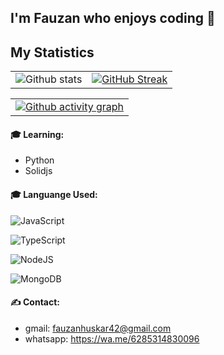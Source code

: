
## I'm Fauzan who enjoys coding 👀


## My Statistics

|                                                                                                           |                                                                                                                                                                                                                                                                       |
| --------------------------------------------------------------------------------------------------------- | ----------------------------------------------------------------------------------------------------------------------------------------------------------------------------------------------------------------------------------------------------------------------|
| ![Github stats](https://github-readme-stats.vercel.app/api?username=Fau-Zan&show_icons=true&title_color=ffffff&icon_color=bb2acf&text_color=daf7dc&bg_color=151515) |[![GitHub Streak](http://github-readme-streak-stats.herokuapp.com?user=Fau-Zan&theme=dark&hide_border=true&date_format=j%20M%5B%20Y%5D&ring=FFFFFF&currStreakLabel=FFFFFF)](https://git.io/streak-stats) |

|                                                                                                                                                                                                 |                                                                                                                                                                                  
| ------------------------------------------------------------------------------------------------------------------------------------------------------------------------------------------------|
| [![Github activity graph](https://activity-graph.herokuapp.com/graph?username=Fau-Zan&theme=xcode&area=true&hide_border=true)](https://github.com/ashutosh00710/github-readme-activity-graph) |                                                                                                                                                                                 |  


#### 🎓 Learning:
- Python
- Solidjs


#### 🎓 Languange Used:
![JavaScript](https://img.shields.io/badge/javascript-%23323330.svg?style=for-the-badge&logo=javascript&logoColor=%23F7DF1E)

![TypeScript](https://img.shields.io/badge/typescript-%23007ACC.svg?style=for-the-badge&logo=typescript&logoColor=white)

![NodeJS](https://img.shields.io/badge/node.js-6DA55F?style=for-the-badge&logo=node.js&logoColor=white)

![MongoDB](https://img.shields.io/badge/MongoDB-%234ea94b.svg?style=for-the-badge&logo=mongodb&logoColor=white)

#### ✍ Contact:
- gmail: fauzanhuskar42@gmail.com
- whatsapp: https://wa.me/6285314830096
